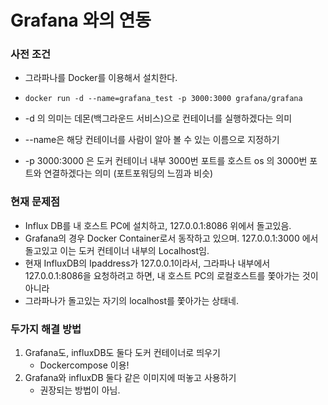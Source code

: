 # Grafana 와의 연동

### 사전 조건

- 그라파나를 Docker를 이용해서 설치한다.
- `docker run -d --name=grafana_test -p 3000:3000 grafana/grafana`

- -d 의 의미는 데몬(백그라운드 서비스)으로 컨테이너를 실행하겠다는 의미
- --name은 해당 컨테이너를 사람이 알아 볼 수 있는 이름으로 지정하기
- -p 3000:3000 은 도커 컨테이너 내부 3000번 포트를 호스트 os 의 3000번 포트와 연결하겠다는 의미 (포트포워딩의 느낌과 비슷)

### 현재 문제점

- Influx DB를 내 호스트 PC에 설치하고, 127.0.0.1:8086 위에서 돌고있음.
- Grafana의 경우 Docker Container로서 동작하고 있으며. 127.0.0.1:3000 에서 돌고있고 이는 도커 컨테이너 내부의 Localhost임.
- 현재 InfluxDB의 Ipaddress가 127.0.0.1이라서, 그라파나 내부에서 127.0.0.1:8086을 요청하려고 하면, 내 호스트 PC의 로컬호스트를 쫓아가는 것이 아니라
- 그라파나가 돌고있는 자기의 localhost를 쫓아가는 상태네. 


### 두가지 해결 방법

1. Grafana도, influxDB도 둘다 도커 컨테이너로 띄우기
    - Dockercompose 이용!
2. Grafana와 influxDB 둘다 같은 이미지에 떠놓고 사용하기    
    - 권장되는 방법이 아님.